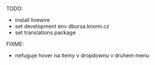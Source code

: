 TODO:
 - install livewire
 - set development env dbursa.knomi.cz
 - set translations package

 FIXME:
  - nefuguje hover na itemy v dropdownu v druhem menu